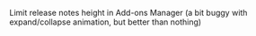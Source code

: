 Limit release notes height in Add-ons Manager (a bit buggy with expand/collapse animation, but better than nothing)